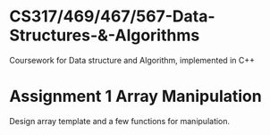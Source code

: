 # CS317/469/467/567-Data-Structures-&-Algorithms
Coursework for Data structure and Algorithm, implemented in C++

# Assignment 1 Array Manipulation
Design array template and a few functions for manipulation.
